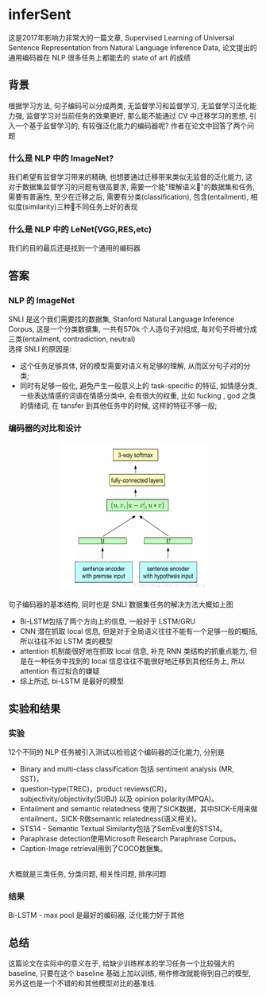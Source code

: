 # inferSent
这是2017年影响力非常大的一篇文章, Supervised Learning of Universal Sentence Representation from Natural Language Inference Data, 论文提出的通用编码器在 NLP 很多任务上都能去的 state of art 的成绩

## 背景
根据学习方法, 句子编码可以分成两类, 无监督学习和监督学习, 无监督学习泛化能力强, 监督学习对当前任务的效果更好, 那么能不能通过 CV 中迁移学习的思想, 引入一个基于监督学习的, 有较强泛化能力的编码器呢?
作者在论文中回答了两个问题
### 什么是 NLP 中的 ImageNet?
我们希望有监督学习带来的精确, 也想要通过迁移带来类似无监督的泛化能力, 这对于数据集监督学习的问题有很高要求, 需要一个能"理解语义"的数据集和任务, 需要有普遍性, 至少在迁移之后, 需要有分类(classification), 包含(entailment), 相似度(similarity)三种不同任务上好的表现
### 什么是 NLP 中的 LeNet(VGG,RES,etc)
我们的目的最后还是找到一个通用的编码器

## 答案
### NLP 的 ImageNet
SNLI 是这个我们需要找的数据集, Stanford Natural Language Inference Corpus, 这是一个分类数据集, 一共有570k 个人造句子对组成, 每对句子将被分成三类(entailment, contradiction, neutral)<br>
选择 SNLI 的原因是:
-  这个任务足够具体, 好的模型需要对语义有足够的理解, 从而区分句子对的分类; 
-  同时有足够一般化, 避免产生一般意义上的 task-specific 的特征, 如情感分类, 一些表达情感的词语在情感分类中, 会有很大的权重, 比如 fucking , god 之类的情绪词, 在 tansfer 到其他任务中的时候, 这样的特征不够一般;
### 编码器的对比和设计
<div align=center>
<img width="300" height="300" src="images/2.png">
</div>

句子编码器的基本结构, 同时也是 SNLI 数据集任务的解决方法大概如上图
- Bi-LSTM包括了两个方向上的信息, 一般好于 LSTM/GRU
- CNN 潜在抓取 local 信息, 但是对于全局语义往往不能有一个足够一般的概括, 所以往往不如 LSTM 类的模型
- attention 机制能很好地在抓取 local 信息, 补充 RNN 类结构的抓重点能力, 但是在一种任务中找到的 local 信息往往不能很好地迁移到其他任务上, 所以 attention 有过拟合的嫌疑
- 综上所述, bi-LSTM 是最好的模型

## 实验和结果
### 实验
12个不同的 NLP 任务被引入测试以检验这个编码器的泛化能力, 分别是
- Binary and multi-class classification 包括 sentiment analysis (MR, SST)， 
- question-type(TREC)，product reviews(CR)， subjectivity/objectivity(SUBJ) 以及 opinion polarity(MPQA)。 
- Entailment and semantic relatedness 使用了SICK数据，其中SICK-E用来做entailment，SICK-R做semantic relatedness(语义相关)。 
- STS14 - Semantic Textual Similarity包括了SemEval里的STS14。 
- Paraphrase detection使用Microsoft Research Paraphrase Corpus。 
- Caption-Image retrieval用到了COCO数据集。
<br>
大概就是三类任务, 分类问题, 相关性问题, 排序问题

### 结果
 Bi-LSTM - max pool 是最好的编码器, 泛化能力好于其他

 ## 总结
 这篇论文在实际中的意义在于, 给缺少训练样本的学习任务一个比较强大的 baseline, 只要在这个 baseline 基础上加以训练, 稍作修改就能得到自己的模型, 另外这也是一个不错的和其他模型对比的基准线.
